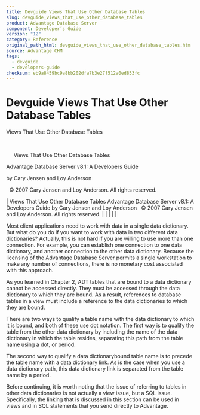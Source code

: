 ```yaml
---
title: Devguide Views That Use Other Database Tables
slug: devguide_views_that_use_other_database_tables
product: Advantage Database Server
component: Developer’s Guide
version: "12"
category: Reference
original_path_html: devguide_views_that_use_other_database_tables.htm
source: Advantage CHM
tags:
  - devguide
  - developers-guide
checksum: eb9a8459bc9a8bb202dfa7b3e27f512a0ed853fc
---
```


# Devguide Views That Use Other Database Tables

Views That Use Other Database Tables

 

     Views That Use Other Database Tables

Advantage Database Server v8.1: A Developers Guide

by Cary Jensen and Loy Anderson

  © 2007 Cary Jensen and Loy Anderson. All rights reserved.

| Views That Use Other Database Tables  Advantage Database Server v8.1: A Developers Guide  by Cary Jensen and Loy Anderson    © 2007 Cary Jensen and Loy Anderson. All rights reserved. |  |  |  |  |

Most client applications need to work with data in a single data dictionary. But what do you do if you want to work with data in two different data dictionaries? Actually, this is not hard if you are willing to use more than one connection. For example, you can establish one connection to one data dictionary, and another connection to the other data dictionary. Because the licensing of the Advantage Database Server permits a single workstation to make any number of connections, there is no monetary cost associated with this approach.

As you learned in Chapter 2, ADT tables that are bound to a data dictionary cannot be accessed directly. They must be accessed through the data dictionary to which they are bound. As a result, references to database tables in a view must include a reference to the data dictionaries to which they are bound.

There are two ways to qualify a table name with the data dictionary to which it is bound, and both of these use dot notation. The first way is to qualify the table from the other data dictionary by including the name of the data dictionary in which the table resides, separating this path from the table name using a dot, or period.

The second way to qualify a data dictionarybound table name is to precede the table name with a data dictionary link. As is the case when you use a data dictionary path, this data dictionary link is separated from the table name by a period.

Before continuing, it is worth noting that the issue of referring to tables in other data dictionaries is not actually a view issue, but a SQL issue. Specifically, the linking that is discussed in this section can be used in views and in SQL statements that you send directly to Advantage.
